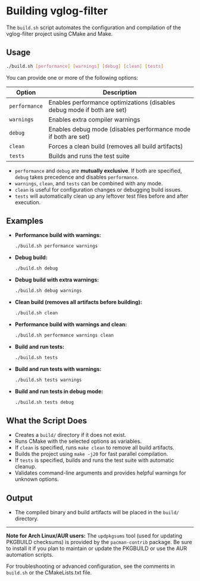 # Building vglog-filter

The `build.sh` script automates the configuration and compilation of the vglog-filter project using CMake and Make.

## Usage

```sh
./build.sh [performance] [warnings] [debug] [clean] [tests]
```

You can provide one or more of the following options:

| Option        | Description                                                      |
|---------------|------------------------------------------------------------------|
| `performance` | Enables performance optimizations (disables debug mode if both are set) |
| `warnings`    | Enables extra compiler warnings                                  |
| `debug`       | Enables debug mode (disables performance mode if both are set)   |
| `clean`       | Forces a clean build (removes all build artifacts)               |
| `tests`       | Builds and runs the test suite                                   |

- `performance` and `debug` are **mutually exclusive**. If both are specified, `debug` takes precedence and disables `performance`.
- `warnings`, `clean`, and `tests` can be combined with any mode.
- `clean` is useful for configuration changes or debugging build issues.
- `tests` will automatically clean up any leftover test files before and after execution.

## Examples

- **Performance build with warnings:**
  ```sh
  ./build.sh performance warnings
  ```
- **Debug build:**
  ```sh
  ./build.sh debug
  ```
- **Debug build with extra warnings:**
  ```sh
  ./build.sh debug warnings
  ```
- **Clean build (removes all artifacts before building):**
  ```sh
  ./build.sh clean
  ```
- **Performance build with warnings and clean:**
  ```sh
  ./build.sh performance warnings clean
  ```
- **Build and run tests:**
  ```sh
  ./build.sh tests
  ```
- **Build and run tests with warnings:**
  ```sh
  ./build.sh tests warnings
  ```
- **Build and run tests in debug mode:**
  ```sh
  ./build.sh tests debug
  ```

## What the Script Does
- Creates a `build/` directory if it does not exist.
- Runs CMake with the selected options as variables.
- If `clean` is specified, runs `make clean` to remove all build artifacts.
- Builds the project using `make -j20` for fast parallel compilation.
- If `tests` is specified, builds and runs the test suite with automatic cleanup.
- Validates command-line arguments and provides helpful warnings for unknown options.

## Output
- The compiled binary and build artifacts will be placed in the `build/` directory.

---
**Note for Arch Linux/AUR users:** The `updpkgsums` tool (used for updating PKGBUILD checksums) is provided by the `pacman-contrib` package. Be sure to install it if you plan to maintain or update the PKGBUILD or use the AUR automation scripts.

For troubleshooting or advanced configuration, see the comments in `build.sh` or the CMakeLists.txt file. 